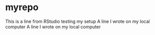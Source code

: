 # myrepo
This is a line from RStudio
testing my setup
A line I wrote on my local computer
A line I wrote on my local computer
